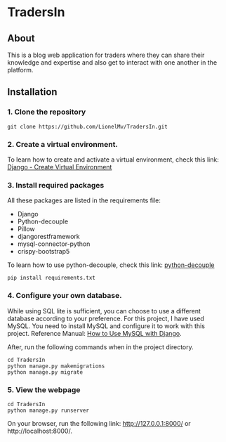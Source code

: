 # TradersIn

## About
This is a blog web application for traders where they can share their knowledge and expertise and also get to interact with one another in the platform.

## Installation

### 1. Clone the repository
```
git clone https://github.com/LionelMv/TradersIn.git
```

### 2. Create a virtual environment.
To learn how to create and activate a virtual environment, check this link: [Django - Create Virtual Environment](https://www.w3schools.com/django/django_create_virtual_environment.php)

### 3. Install required packages
All these packages are listed in the requirements file:
- Django
- Python-decouple
- Pillow
- djangorestframework
- mysql-connector-python
- crispy-bootstrap5

To learn how to use python-decouple, check this link: [python-decouple](https://pypi.org/project/python-decouple/)
```
pip install requirements.txt
```

### 4. Configure your own database.
While using SQL lite is sufficient, you can choose to use a different database according to your preference.
For this project, I have used MySQL.
You need to install MySQL and configure it to work with this project.
Reference Manual: [How to Use MySQL with Django](https://studygyaan.com/django/how-to-use-mysql-database-with-django-project).

After, run the following commands when in the project directory.
```
cd TradersIn
python manage.py makemigrations
python manage.py migrate
```

### 5. View the webpage
```
cd TradersIn
python manage.py runserver
```

On your browser, run the following link: http://127.0.0.1:8000/ or http://localhost:8000/.